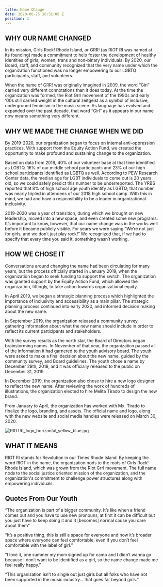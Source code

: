 ```yaml
---
title: Name Change
date: 2020-06-25 16:51:00 Z
position: 1
---
```


## WHY OUR NAME CHANGED
 
In its mission, Girls Rock! Rhode Island, or GRR! (as RIOT RI was named at its founding) made a commitment to help foster the development of healthy identities of girls, women, trans and non-binary individuals. By 2020, our Board, staff, and community recognized that the very name under which the organization functioned was no longer empowering to our LGBTQ participants, staff, and volunteers.
 
When the name of GRR! was originally imagined in 2009, the word “Girl” carried very different connotations than it does today. At the time the organization was formed, the Riot Grrl movement of the 1990s and early ‘00s still carried weight in the cultural zeitgeist as a symbol of inclusive, underground feminism in the music scene. As language has evolved and expanded over the past decade, that word “Girl” as it appears in our name now means something very different.


## WHY WE MADE THE CHANGE WHEN WE DID

By 2019-2020, our organization began to focus on internal anti-oppression practices. With support from the Equity Action Fund, we created the opportunity to make profound and sustaining change to the organization.

Based on data from 2018, 40% of our volunteer base at that time identified as LGBTQ. 16% of our middle school participants and 23% of our high school participants identified as LGBTQ as well. According to PEW Research Center data, the median age for LGBT individuals to come out is 20 years old, so we could safely predict this number to be underreported.  The YRBS reported that 8% of high school age youth identify as LGBTQ; that number was nearly tripled in attendees of our 2018 high school camp. With this in mind, we had and have a responsibility to be a leader in organizational inclusivity.

2019-2020 was a year of transition, during which we brought on new leadership, moved into a new space, and even created some new programs. It’s important to know, however, that our name change was in the works well before it became publicly visible. For years we were saying “We’re not just for girls, and we don’t just play rock!” We recognized that, if we had to specify that every time you said it, something wasn’t working.

## HOW WE CHOSE IT

Conversations around changing the name had been circulating for many years, but the process officially started in January 2019, when the organization began to seek funding to support the switch. The organization was granted support by the Equity Action Fund, which allowed the organization, fittingly, to take action towards organizational equity.

In April 2019, we began a strategic planning process which highlighted the importance of inclusivity and accessibility as a main pillar. The strategic planning process continued into early 2020, and informed decision making about the new name. 

In September 2019, the organization released a community survey, gathering information about what the new name should include in order to reflect its current participants and stakeholders.

With the survey results as the north star, the Board of Directors began brainstorming names. In November of that year, the organization passed all of the information it had garnered to the youth advisory board. The youth were asked to make a final decision about the new name, guided by the community survey, and Board guidelines. The youth chose a name by December 29th, 2019, and it was officially released to the public on December 31, 2019. 

In December 2019, the organization also chose to hire a new logo designer to reflect the new name. After reviewing the work of hundreds of illustrations, the organization elected to hire Melita Tirado to design the new brand. 

From January to April, the organization has worked with Mx. Tirado to finalize the logo, branding, and assets. The official name and logo, along with the new website and social media handles were released on March 30, 2020.

![RIOTRI_logo_horizontal_yellow_blue.jpg](/uploads/RIOTRI_logo_horizontal_yellow_blue.jpg)


## WHAT IT MEANS

RIOT RI stands for Revolution in our Times Rhode Island. By keeping the word RIOT in the name, the organization nods to the roots of Girls Rock! Rhode Island, which was grown from the Riot Grrl movement. The full name nods to the social justice oriented mission of the organization, and the organization's commitment to challenge power structures along with empowering individuals. 

## Quotes From Our Youth

“The organization is part of a bigger community. It’s like when a friend comes out and you have to use new pronouns, at first it can be difficult but you just have to keep doing it and it [becomes] normal cause you care about them”

“It’s a positive thing, this is still a space for everyone and now it’s broader space where everyone can feel comfortable, even if you don’t feel comfortable with the label of girl.” 
 
“I love it, one summer my mom signed up for camp and I didn’t wanna go because I don’t want to be identified as a girl, so the name change made me feel really happy.”

“This organization isn’t to single out just girls but all folks who have not been supported in the music industry... that goes far beyond girls.”


